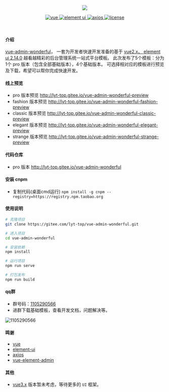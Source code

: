 <div align="center">
	<img src="https://gitee.com/lyt-top/vue-admin-wonderful-images/raw/master/md-logo.svg">
	<p align="center">
	    <a href="https://github.com/vuejs/vue">
	        <img src="https://img.shields.io/badge/vue.js-2.6.11-green" alt="vue">
	    </a>
	    <a href="https://github.com/ElemeFE/element">
	        <img src="https://img.shields.io/badge/element ui-2.14.0-informational" alt="element ui">
	    </a>
		<a href="https://github.com/axios/axios">
		    <img src="https://img.shields.io/badge/axios-0.19.2-orange" alt="axios">
		</a>
		<a href="https://element.eleme.cn/#/zh-CN">
		    <img src="https://img.shields.io/badge/license-MIT-success" alt="license">
		</a>
	</p>
	<p>&nbsp;</p>
</div>

#### 介绍
<a href="http://lyt-top.gitee.io/vue-admin-wonderful-preview" target="_blank">vue-admin-wonderful</a>，
一套为开发者快速开发准备的基于 <a href="https://cn.vuejs.org/" target="_blank">vue2.x、 </a>
<a href="https://element.eleme.cn/#/zh-CN" target="_blank">element ui 2.14.0</a> 越看越精彩的后台管理系统一站式平台模板。
此次发布了5个模板：分为1个 pro 版本（包含全部基础版本），4个基础版本。
可选择相对应的模板进行预览及下载，希望可以帮你完成快速开发。

#### 线上预览
+ pro 版本预览 <a href="http://lyt-top.gitee.io/vue-admin-wonderful-preview" target="_blank">http://lyt-top.gitee.io/vue-admin-wonderful-preview</a>
+ fashion 版本预览 <a href="http://lyt-top.gitee.io/vue-admin-wonderful-fashion-preview" target="_blank">http://lyt-top.gitee.io/vue-admin-wonderful-fashion-preview</a>
+ classic 版本预览 <a href="http://lyt-top.gitee.io/vue-admin-wonderful-classic-preview" target="_blank">http://lyt-top.gitee.io/vue-admin-wonderful-classic-preview</a>
+ elegant 版本预览 <a href="http://lyt-top.gitee.io/vue-admin-wonderful-elegant-preview" target="_blank">http://lyt-top.gitee.io/vue-admin-wonderful-elegant-preview</a>
+ strange 版本预览 <a href="http://lyt-top.gitee.io/vue-admin-wonderful-strange-preview" target="_blank">http://lyt-top.gitee.io/vue-admin-wonderful-strange-preview</a>

#### 代码仓库
+ pro 版本 <a href="https://gitee.com/lyt-top/vue-admin-wonderful" target="_blank">http://lyt-top.gitee.io/vue-admin-wonderful</a>

#### 安装 cnpm
+ 复制代码(桌面cmd运行) `npm install -g cnpm --registry=https://registry.npm.taobao.org`

#### 使用说明

```bash
# 克隆项目
git clone https://gitee.com/lyt-top/vue-admin-wonderful.git

# 进入项目
cd vue-admin-wonderful

# 安装依赖
npm install

# 运行项目
npm run serve

# 打包发布
npm run build
```

#### qq群
+ 群号码：<a target="_blank" href="https://wpa.qq.com/msgrd?v=3&uin=1105290566&site=qqq&menu=yes">1105290566</a>
+ 进群下载基础模板，查看开发文档，问题解决等。

<img src="https://gitee.com/lyt-top/vue-admin-wonderful-images/raw/master/md-logo.svg" alt="1105290566">

#### 鸣谢
+ <a href="https://github.com/vuejs/vue" target="_blank">vue</a>
+ <a href="https://github.com/ElemeFE/element" target="_blank">element-ui</a>
+ <a href="https://github.com/axios/axios" target="_blank">axios</a>
+ <a href="https://github.com/PanJiaChen/vue-element-admin" target="_blank">vue-element-admin</a>

#### 其他
+ [vue3.x](https://v3.vuejs.org/guide/introduction.html) 版本暂未考虑，等待更多的 `UI` 框架。